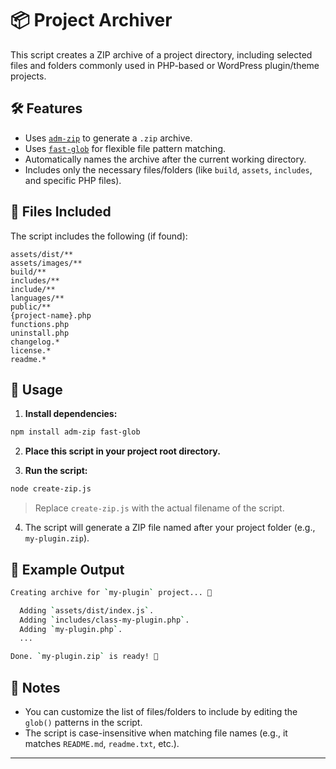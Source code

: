 # 📦 Project Archiver

This script creates a ZIP archive of a project directory, including selected files and folders commonly used in PHP-based or WordPress plugin/theme projects.

## 🛠️ Features

* Uses [`adm-zip`](https://www.npmjs.com/package/adm-zip) to generate a `.zip` archive.
* Uses [`fast-glob`](https://www.npmjs.com/package/fast-glob) for flexible file pattern matching.
* Automatically names the archive after the current working directory.
* Includes only the necessary files/folders (like `build`, `assets`, `includes`, and specific PHP files).

## 📂 Files Included

The script includes the following (if found):

```text
assets/dist/**
assets/images/**
build/**
includes/**
include/**
languages/**
public/**
{project-name}.php
functions.php
uninstall.php
changelog.*
license.*
readme.*
```

## 📄 Usage

1. **Install dependencies:**

```bash
npm install adm-zip fast-glob
```

2. **Place this script in your project root directory.**

3. **Run the script:**

```bash
node create-zip.js
```

> Replace `create-zip.js` with the actual filename of the script.

4. The script will generate a ZIP file named after your project folder (e.g., `my-plugin.zip`).

## 🧰 Example Output

```bash
Creating archive for `my-plugin` project... 🎁

  Adding `assets/dist/index.js`.
  Adding `includes/class-my-plugin.php`.
  Adding `my-plugin.php`.
  ...

Done. `my-plugin.zip` is ready! 🎉
```

## 📝 Notes

* You can customize the list of files/folders to include by editing the `glob()` patterns in the script.
* The script is case-insensitive when matching file names (e.g., it matches `README.md`, `readme.txt`, etc.).

---
